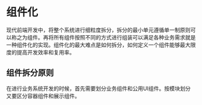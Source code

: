 # 组件化

现代前端开发中，将整个系统进行细粒度拆分，拆分的最小单元遵循单一制原则可以称之为组件。再将所有组件按照不同的方式进行组装可以满足各种业务需求就是一种组件化的实现。组件化的最大难点是如何拆分，如何定义一个组件能够最大限度的提高开发效率和复用率。

## 组件拆分原则

在进行业务系统开发的时候，首先需要划分业务组件和公用UI组件。按模块划分又要区分容器组件和展示组件。